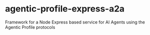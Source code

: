# agentic-profile-express-a2a
Framework for a Node Express based service for AI Agents using the Agentic Profile protocols
